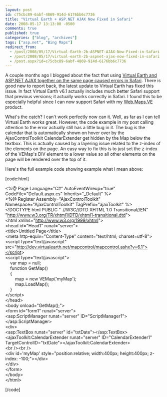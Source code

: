 ```yaml
---
layout: post
id: c75cbc89-6abf-4869-914d-6176bb6c7736
title: "Virtual Earth + ASP.NET AJAX Now Fixed in Safari"
date: 2008-05-17 13:13:00 -0500
comments: true
published: true
categories: ["blog", "archives"]
tags: ["asp.net", "Bing Maps"]
redirect_from: 
  - /post/2008/05/17/Virtual-Earth-2b-ASPNET-AJAX-Now-Fixed-in-Safari
  - /post/2008/05/17/virtual-earth-2b-aspnet-ajax-now-fixed-in-safari
  - /post.aspx?id=c75cbc89-6abf-4869-914d-6176bb6c7736
---
```

<!-- more -->
<p>
A couple months ago I blogged about the fact that using <a href="/post.aspx?id=600a0bbc-5e22-4bd2-bef2-542d70e682b2">Virtual Earth and ASP.NET AJAX together on the same page caused errors in Safari</a>. There is good new to report back, the latest update to Virtual Earth has fixed this issue. In fact Virtual Earth v6.1 actually includes much better Safari support that previous versions; it actually works correctly in Safari. I found this to be especially helpful since I can now support Safari with my <a href="http://simplovation.com/page/webmapsve.aspx">Web.Maps.VE</a> product.
</p>
<p>
What&#39;s the catch? I can&#39;t work perfectly now can it. Well, as far as I can tell Virtual Earth works great. However, the code example in my post calling attention to the error actually still has a little bug in it. The bug is the calendar that is automatically shown on hover over by the AjaxControlToolkit CalendarExtender get hidden by the Map below the textbox. This is actually caused by a layering issue related to the z-index of the elements on the page. An easy way to fix this is to just set the z-index of the VEMap&#39;s DIV element to a lower value so all other elements on the page will be rendered over the top of it.
</p>
<p>
Here&#39;s the full example code showing example what I mean above:
</p>
<p>
[code:html]
</p>
<p>
&lt;%@ Page Language=&quot;C#&quot; AutoEventWireup=&quot;true&quot;&nbsp; CodeFile=&quot;Default.aspx.cs&quot; Inherits=&quot;_Default&quot; %&gt;<br />
&lt;%@ Register Assembly=&quot;AjaxControlToolkit&quot; Namespace=&quot;AjaxControlToolkit&quot; TagPrefix=&quot;ajaxToolkit&quot; %&gt;<br />
&lt;!DOCTYPE html PUBLIC &quot;-//W3C//DTD XHTML 1.0 Transitional//EN&quot; &quot;<a href="http://www.w3.org/TR/xhtml1/DTD/xhtml1-transitional.dtd">http://www.w3.org/TR/xhtml1/DTD/xhtml1-transitional.dtd</a>&quot;&gt;<br />
&lt;html xmlns=&quot;<a href="http://www.w3.org/1999/xhtml">http://www.w3.org/1999/xhtml</a>&quot;&gt;<br />
&lt;head id=&quot;Head1&quot; runat=&quot;server&quot;&gt;<br />
&lt;title&gt;Untitled Page&lt;/title&gt;<br />
&lt;meta http-equiv=&quot;Content-Type&quot; content=&quot;text/html; charset=utf-8&quot;&gt;<br />
&lt;script type=&quot;text/javascript&quot; src=&quot;<a href="http://dev.virtualearth.net/mapcontrol/mapcontrol.ashx?v=6.1&quot;&gt;&lt;/script">http://dev.virtualearth.net/mapcontrol/mapcontrol.ashx?v=6.1&quot;&gt;&lt;/script</a>&gt;<br />
&lt;script type=&quot;text/javascript&quot;&gt;<br />
&nbsp;&nbsp;&nbsp; var map = null;<br />
&nbsp;&nbsp;&nbsp; function GetMap()<br />
&nbsp;&nbsp;&nbsp; {<br />
&nbsp;&nbsp;&nbsp;&nbsp;&nbsp;&nbsp;&nbsp; map = new VEMap(&#39;myMap&#39;);<br />
&nbsp;&nbsp;&nbsp;&nbsp;&nbsp;&nbsp;&nbsp; map.LoadMap();<br />
&nbsp;&nbsp;&nbsp; }<br />
&lt;/script&gt;<br />
&lt;/head&gt;<br />
&lt;body onload=&quot;GetMap();&quot;&gt;<br />
&lt;form id=&quot;form1&quot; runat=&quot;server&quot;&gt;<br />
&lt;asp:ScriptManager runat=&quot;server&quot; ID=&quot;ScriptManager1&quot;&gt;&lt;/asp:ScriptManager&gt;<br />
&lt;div&gt;<br />
&lt;asp:TextBox runat=&quot;server&quot; id=&quot;txtDate&quot;&gt;&lt;/asp:TextBox&gt;<br />
&lt;ajaxToolkit:CalendarExtender runat=&quot;server&quot; ID=&quot;CalendarExtender1&quot; TargetControlID=&quot;txtDate&quot;&gt;&lt;/ajaxToolkit:CalendarExtender&gt;<br />
&lt;br /&gt;&lt;br /&gt;<br />
&lt;div id=&#39;myMap&#39; style=&quot;position:relative; width:400px; height:400px; z-index: -100;&quot;&gt;&lt;/div&gt;<br />
&lt;/div&gt;<br />
&lt;/form&gt;<br />
&lt;/body&gt;<br />
&lt;/html&gt;
</p>
<p>
[/code]
</p>
